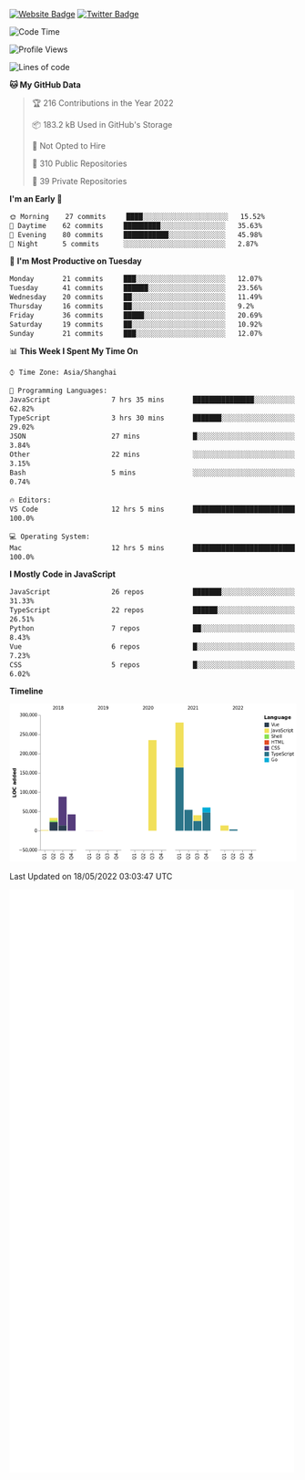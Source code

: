 [![Website Badge](https://img.shields.io/badge/-caos.me-444444?style=flat&logo=Google-Chrome&logoColor=f2f2f2&link=https://caos.me)](https://caos.me)
[![Twitter Badge](https://img.shields.io/badge/-@caosbad-1da1f2?style=flat&labelColor=1ca0f1&logo=twitter&logoColor=white&link=https://twitter.com/caosbad)](https://twitter.com/caosbad)



<!--START_SECTION:waka-->
![Code Time](http://img.shields.io/badge/Code%20Time-0%20secs-blue)

![Profile Views](http://img.shields.io/badge/Profile%20Views-13-blue)

![Lines of code](https://img.shields.io/badge/From%20Hello%20World%20I%27ve%20Written-852%20Thousand%20lines%20of%20code-blue)

**🐱 My GitHub Data** 

> 🏆 216 Contributions in the Year 2022
 > 
> 📦 183.2 kB Used in GitHub's Storage 
 > 
> 🚫 Not Opted to Hire
 > 
> 📜 310 Public Repositories 
 > 
> 🔑 39 Private Repositories  
 > 
**I'm an Early 🐤** 

```text
🌞 Morning    27 commits     ████░░░░░░░░░░░░░░░░░░░░░   15.52% 
🌆 Daytime    62 commits     █████████░░░░░░░░░░░░░░░░   35.63% 
🌃 Evening    80 commits     ███████████░░░░░░░░░░░░░░   45.98% 
🌙 Night      5 commits      ░░░░░░░░░░░░░░░░░░░░░░░░░   2.87%

```
📅 **I'm Most Productive on Tuesday** 

```text
Monday       21 commits     ███░░░░░░░░░░░░░░░░░░░░░░   12.07% 
Tuesday      41 commits     ██████░░░░░░░░░░░░░░░░░░░   23.56% 
Wednesday    20 commits     ██░░░░░░░░░░░░░░░░░░░░░░░   11.49% 
Thursday     16 commits     ██░░░░░░░░░░░░░░░░░░░░░░░   9.2% 
Friday       36 commits     █████░░░░░░░░░░░░░░░░░░░░   20.69% 
Saturday     19 commits     ██░░░░░░░░░░░░░░░░░░░░░░░   10.92% 
Sunday       21 commits     ███░░░░░░░░░░░░░░░░░░░░░░   12.07%

```


📊 **This Week I Spent My Time On** 

```text
⌚︎ Time Zone: Asia/Shanghai

💬 Programming Languages: 
JavaScript               7 hrs 35 mins       ███████████████░░░░░░░░░░   62.82% 
TypeScript               3 hrs 30 mins       ███████░░░░░░░░░░░░░░░░░░   29.02% 
JSON                     27 mins             █░░░░░░░░░░░░░░░░░░░░░░░░   3.84% 
Other                    22 mins             ░░░░░░░░░░░░░░░░░░░░░░░░░   3.15% 
Bash                     5 mins              ░░░░░░░░░░░░░░░░░░░░░░░░░   0.74%

🔥 Editors: 
VS Code                  12 hrs 5 mins       █████████████████████████   100.0%

💻 Operating System: 
Mac                      12 hrs 5 mins       █████████████████████████   100.0%

```

**I Mostly Code in JavaScript** 

```text
JavaScript               26 repos            ███████░░░░░░░░░░░░░░░░░░   31.33% 
TypeScript               22 repos            ██████░░░░░░░░░░░░░░░░░░░   26.51% 
Python                   7 repos             ██░░░░░░░░░░░░░░░░░░░░░░░   8.43% 
Vue                      6 repos             █░░░░░░░░░░░░░░░░░░░░░░░░   7.23% 
CSS                      5 repos             █░░░░░░░░░░░░░░░░░░░░░░░░   6.02%

```


**Timeline**

![Chart not found](https://raw.githubusercontent.com/caosbad/caosbad/master/charts/bar_graph.png) 


 Last Updated on 18/05/2022 03:03:47 UTC
<!--END_SECTION:waka-->


![Metrics](https://github.com/caosbad/CaosBad/blob/master/github-metrics.svg)
